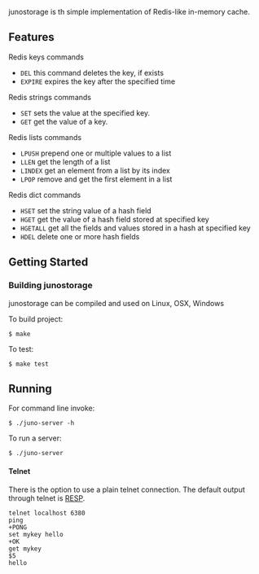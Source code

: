 
junostorage is th simple implementation of Redis-like in-memory cache.




## Features

Redis keys commands

- `DEL` this command deletes the key, if exists
- `EXPIRE` expires the key after the specified time

Redis strings commands

- `SET` sets the value at the specified key.
- `GET` get the value of a key.

Redis lists commands

- `LPUSH`  prepend one or multiple values to a list
- `LLEN`   get the length of a list
- `LINDEX` get an element from a list by its index
- `LPOP`   remove and get the first element in a list

Redis dict commands

- `HSET`    set the string value of a hash field
- `HGET`    get the value of a hash field stored at specified key
- `HGETALL` get all the fields and values stored in a hash at specified key
- `HDEL`    delete one or more hash fields


## Getting Started


### Building junostorage

junostorage can be compiled and used on Linux, OSX, Windows

To build project:
```
$ make
```

To test:
```
$ make test
```

## Running
For command line invoke:
```
$ ./juno-server -h
```

To run a server:

```
$ ./juno-server

```


#### Telnet
There is the option to use a plain telnet connection. The default output through telnet is [RESP](http://redis.io/topics/protocol).

```
telnet localhost 6380
ping
+PONG
set mykey hello
+OK
get mykey
$5
hello


```
